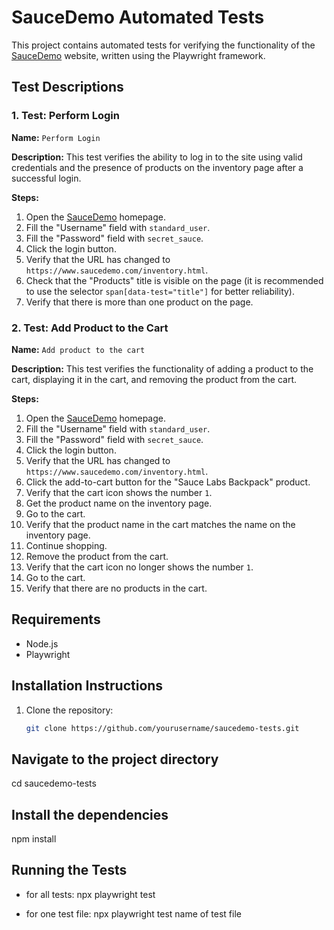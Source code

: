 # SauceDemo Automated Tests

This project contains automated tests for verifying the functionality of the [SauceDemo](https://www.saucedemo.com/) website, written using the Playwright framework.

## Test Descriptions

### 1. Test: Perform Login

**Name:** `Perform Login`

**Description:** This test verifies the ability to log in to the site using valid credentials and the presence of products on the inventory page after a successful login.

**Steps:**
1. Open the [SauceDemo](https://www.saucedemo.com/) homepage.
2. Fill the "Username" field with `standard_user`.
3. Fill the "Password" field with `secret_sauce`.
4. Click the login button.
5. Verify that the URL has changed to `https://www.saucedemo.com/inventory.html`.
6. Check that the "Products" title is visible on the page (it is recommended to use the selector `span[data-test="title"]` for better reliability).
7. Verify that there is more than one product on the page.

### 2. Test: Add Product to the Cart

**Name:** `Add product to the cart`

**Description:** This test verifies the functionality of adding a product to the cart, displaying it in the cart, and removing the product from the cart.

**Steps:**
1. Open the [SauceDemo](https://www.saucedemo.com/) homepage.
2. Fill the "Username" field with `standard_user`.
3. Fill the "Password" field with `secret_sauce`.
4. Click the login button.
5. Verify that the URL has changed to `https://www.saucedemo.com/inventory.html`.
6. Click the add-to-cart button for the "Sauce Labs Backpack" product.
7. Verify that the cart icon shows the number `1`.
8. Get the product name on the inventory page.
9. Go to the cart.
10. Verify that the product name in the cart matches the name on the inventory page.
11. Continue shopping.
12. Remove the product from the cart.
13. Verify that the cart icon no longer shows the number `1`.
14. Go to the cart.
15. Verify that there are no products in the cart.

## Requirements

- Node.js
- Playwright

## Installation Instructions

1. Clone the repository:
   ```bash
   git clone https://github.com/yourusername/saucedemo-tests.git

## Navigate to the project directory
cd saucedemo-tests

## Install the dependencies
npm install

## Running the Tests
- for all tests:
npx playwright test  

- for one test file:
npx playwright test name of test file


